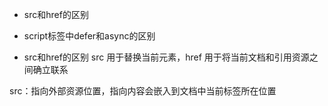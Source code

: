 - src和href的区别
- script标签中defer和async的区别



- src和href的区别
src 用于替换当前元素，href 用于将当前文档和引用资源之间确立联系

src：指向外部资源位置，指向内容会嵌入到文档中当前标签所在位置